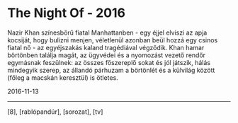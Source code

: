 # The Night Of - 2016

Nazir Khan színesbőrű fiatal Manhattanben - egy éjjel elviszi az apja kocsiját, hogy bulizni menjen, véletlenül azonban beül hozzá egy csinos fiatal nő - az egyéjszakás kaland tragédiával végződik. Khan hamar börtönben találja magát, az ügyvédei és a nyomozást vezető rendőr egymásnak feszülnek: az összes főszereplő sokat és jól játszik, hálás mindegyik szerep, az állandó párhuzam a börtönlét és a külvilág között (főleg a macskán keresztül) is ötletes.

2016-11-13 

----

[8], [rablópandúr], [sorozat], [tv]